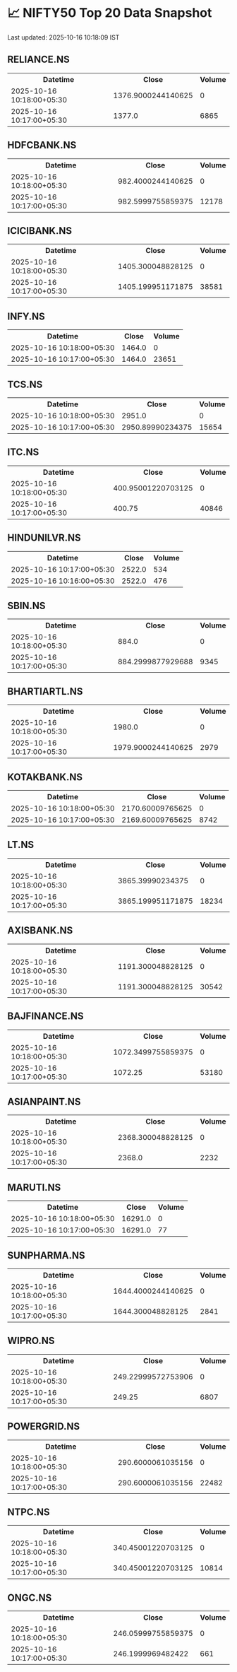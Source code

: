 # 📈 NIFTY50 Top 20 Data Snapshot

Last updated: 2025-10-16 10:18:09 IST

## RELIANCE.NS

<table>
  <tr><th>Datetime</th><th>Close</th><th>Volume</th></tr>
  <tr><td>2025-10-16 10:18:00+05:30</td><td>1376.9000244140625</td><td>0</td></tr>
  <tr><td>2025-10-16 10:17:00+05:30</td><td>1377.0</td><td>6865</td></tr>
</table>

## HDFCBANK.NS

<table>
  <tr><th>Datetime</th><th>Close</th><th>Volume</th></tr>
  <tr><td>2025-10-16 10:18:00+05:30</td><td>982.4000244140625</td><td>0</td></tr>
  <tr><td>2025-10-16 10:17:00+05:30</td><td>982.5999755859375</td><td>12178</td></tr>
</table>

## ICICIBANK.NS

<table>
  <tr><th>Datetime</th><th>Close</th><th>Volume</th></tr>
  <tr><td>2025-10-16 10:18:00+05:30</td><td>1405.300048828125</td><td>0</td></tr>
  <tr><td>2025-10-16 10:17:00+05:30</td><td>1405.199951171875</td><td>38581</td></tr>
</table>

## INFY.NS

<table>
  <tr><th>Datetime</th><th>Close</th><th>Volume</th></tr>
  <tr><td>2025-10-16 10:18:00+05:30</td><td>1464.0</td><td>0</td></tr>
  <tr><td>2025-10-16 10:17:00+05:30</td><td>1464.0</td><td>23651</td></tr>
</table>

## TCS.NS

<table>
  <tr><th>Datetime</th><th>Close</th><th>Volume</th></tr>
  <tr><td>2025-10-16 10:18:00+05:30</td><td>2951.0</td><td>0</td></tr>
  <tr><td>2025-10-16 10:17:00+05:30</td><td>2950.89990234375</td><td>15654</td></tr>
</table>

## ITC.NS

<table>
  <tr><th>Datetime</th><th>Close</th><th>Volume</th></tr>
  <tr><td>2025-10-16 10:18:00+05:30</td><td>400.95001220703125</td><td>0</td></tr>
  <tr><td>2025-10-16 10:17:00+05:30</td><td>400.75</td><td>40846</td></tr>
</table>

## HINDUNILVR.NS

<table>
  <tr><th>Datetime</th><th>Close</th><th>Volume</th></tr>
  <tr><td>2025-10-16 10:17:00+05:30</td><td>2522.0</td><td>534</td></tr>
  <tr><td>2025-10-16 10:16:00+05:30</td><td>2522.0</td><td>476</td></tr>
</table>

## SBIN.NS

<table>
  <tr><th>Datetime</th><th>Close</th><th>Volume</th></tr>
  <tr><td>2025-10-16 10:18:00+05:30</td><td>884.0</td><td>0</td></tr>
  <tr><td>2025-10-16 10:17:00+05:30</td><td>884.2999877929688</td><td>9345</td></tr>
</table>

## BHARTIARTL.NS

<table>
  <tr><th>Datetime</th><th>Close</th><th>Volume</th></tr>
  <tr><td>2025-10-16 10:18:00+05:30</td><td>1980.0</td><td>0</td></tr>
  <tr><td>2025-10-16 10:17:00+05:30</td><td>1979.9000244140625</td><td>2979</td></tr>
</table>

## KOTAKBANK.NS

<table>
  <tr><th>Datetime</th><th>Close</th><th>Volume</th></tr>
  <tr><td>2025-10-16 10:18:00+05:30</td><td>2170.60009765625</td><td>0</td></tr>
  <tr><td>2025-10-16 10:17:00+05:30</td><td>2169.60009765625</td><td>8742</td></tr>
</table>

## LT.NS

<table>
  <tr><th>Datetime</th><th>Close</th><th>Volume</th></tr>
  <tr><td>2025-10-16 10:18:00+05:30</td><td>3865.39990234375</td><td>0</td></tr>
  <tr><td>2025-10-16 10:17:00+05:30</td><td>3865.199951171875</td><td>18234</td></tr>
</table>

## AXISBANK.NS

<table>
  <tr><th>Datetime</th><th>Close</th><th>Volume</th></tr>
  <tr><td>2025-10-16 10:18:00+05:30</td><td>1191.300048828125</td><td>0</td></tr>
  <tr><td>2025-10-16 10:17:00+05:30</td><td>1191.300048828125</td><td>30542</td></tr>
</table>

## BAJFINANCE.NS

<table>
  <tr><th>Datetime</th><th>Close</th><th>Volume</th></tr>
  <tr><td>2025-10-16 10:18:00+05:30</td><td>1072.3499755859375</td><td>0</td></tr>
  <tr><td>2025-10-16 10:17:00+05:30</td><td>1072.25</td><td>53180</td></tr>
</table>

## ASIANPAINT.NS

<table>
  <tr><th>Datetime</th><th>Close</th><th>Volume</th></tr>
  <tr><td>2025-10-16 10:18:00+05:30</td><td>2368.300048828125</td><td>0</td></tr>
  <tr><td>2025-10-16 10:17:00+05:30</td><td>2368.0</td><td>2232</td></tr>
</table>

## MARUTI.NS

<table>
  <tr><th>Datetime</th><th>Close</th><th>Volume</th></tr>
  <tr><td>2025-10-16 10:18:00+05:30</td><td>16291.0</td><td>0</td></tr>
  <tr><td>2025-10-16 10:17:00+05:30</td><td>16291.0</td><td>77</td></tr>
</table>

## SUNPHARMA.NS

<table>
  <tr><th>Datetime</th><th>Close</th><th>Volume</th></tr>
  <tr><td>2025-10-16 10:18:00+05:30</td><td>1644.4000244140625</td><td>0</td></tr>
  <tr><td>2025-10-16 10:17:00+05:30</td><td>1644.300048828125</td><td>2841</td></tr>
</table>

## WIPRO.NS

<table>
  <tr><th>Datetime</th><th>Close</th><th>Volume</th></tr>
  <tr><td>2025-10-16 10:18:00+05:30</td><td>249.22999572753906</td><td>0</td></tr>
  <tr><td>2025-10-16 10:17:00+05:30</td><td>249.25</td><td>6807</td></tr>
</table>

## POWERGRID.NS

<table>
  <tr><th>Datetime</th><th>Close</th><th>Volume</th></tr>
  <tr><td>2025-10-16 10:18:00+05:30</td><td>290.6000061035156</td><td>0</td></tr>
  <tr><td>2025-10-16 10:17:00+05:30</td><td>290.6000061035156</td><td>22482</td></tr>
</table>

## NTPC.NS

<table>
  <tr><th>Datetime</th><th>Close</th><th>Volume</th></tr>
  <tr><td>2025-10-16 10:18:00+05:30</td><td>340.45001220703125</td><td>0</td></tr>
  <tr><td>2025-10-16 10:17:00+05:30</td><td>340.45001220703125</td><td>10814</td></tr>
</table>

## ONGC.NS

<table>
  <tr><th>Datetime</th><th>Close</th><th>Volume</th></tr>
  <tr><td>2025-10-16 10:18:00+05:30</td><td>246.05999755859375</td><td>0</td></tr>
  <tr><td>2025-10-16 10:17:00+05:30</td><td>246.1999969482422</td><td>661</td></tr>
</table>

